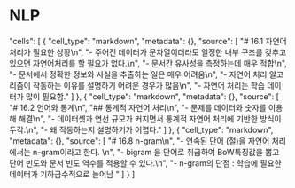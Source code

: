 # NLP
 "cells": [
  {
   "cell_type": "markdown",
   "metadata": {},
   "source": [
    "# 16.1 자연어 처리가 필요한 상황\n",
    "- 주어진 데이터가 문자열이더라도 일정한 내부 구조를 갖추고 있으면 자연어처리를 할 필요가 없다.\n",
    "- 문서간 유사성을 측정하는데 매우 적합\n",
    "- 문서에서 정확한 정보와 사실을 추출하는 일은 매우 어려움\n",
    "- 자연어 처리 알고리즘이 작동하는 이유를 설명하기 어려운 경우가 많음\n",
    "- 자연어 처리는 학습 데이터가 많이 필요함."
   ]
  },
  {
   "cell_type": "markdown",
   "metadata": {},
   "source": [
    "# 16.2 언어와 통계\n",
    "## 통계적 자연어 처리\n",
    "- 문제를 데이터와 숫자를 이용해 해결\n",
    "- 데이터셋과 연선 규모가 커지면서 통계적 자연어 처리에 기반한 방식이 두각.\n",
    "- 왜 작동하는지 설명하기가 어렵다."
   ]
  },
  {
   "cell_type": "markdown",
   "metadata": {},
   "source": [
    "# 16.8 n-gram\n",
    "- 연속된 단어 (절)을 자연어 처리에서는 n-gram이라고 한다. \n",
    "- bigram 을 단어로 취급하여 BoW특징값을 뽑고 단어 빈도와 문서 빈도 역수를 적용할 수 있다.\n",
    "- n-gram의 단점 : 학습에 필요한 데이터가 기하급수적으로 늘어남 "
   ]
  }
]
